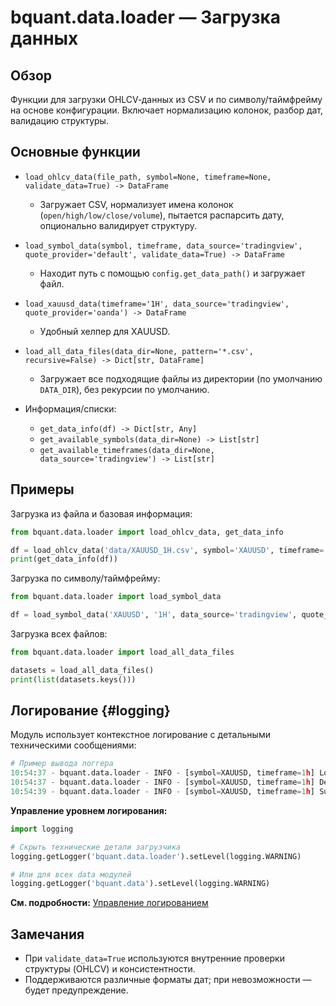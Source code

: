 # bquant.data.loader — Загрузка данных

## Обзор

Функции для загрузки OHLCV‑данных из CSV и по символу/таймфрейму на основе конфигурации. Включает нормализацию колонок, разбор дат, валидацию структуры.

## Основные функции

- `load_ohlcv_data(file_path, symbol=None, timeframe=None, validate_data=True) -> DataFrame`
  - Загружает CSV, нормализует имена колонок (`open/high/low/close/volume`), пытается распарсить дату, опционально валидирует структуру.

- `load_symbol_data(symbol, timeframe, data_source='tradingview', quote_provider='default', validate_data=True) -> DataFrame`
  - Находит путь с помощью `config.get_data_path()` и загружает файл.

- `load_xauusd_data(timeframe='1H', data_source='tradingview', quote_provider='oanda') -> DataFrame`
  - Удобный хелпер для XAUUSD.

- `load_all_data_files(data_dir=None, pattern='*.csv', recursive=False) -> Dict[str, DataFrame]`
  - Загружает все подходящие файлы из директории (по умолчанию `DATA_DIR`), без рекурсии по умолчанию.

- Информация/списки:
  - `get_data_info(df) -> Dict[str, Any]`
  - `get_available_symbols(data_dir=None) -> List[str]`
  - `get_available_timeframes(data_dir=None, data_source='tradingview') -> List[str]`

## Примеры

Загрузка из файла и базовая информация:
```python
from bquant.data.loader import load_ohlcv_data, get_data_info

df = load_ohlcv_data('data/XAUUSD_1H.csv', symbol='XAUUSD', timeframe='1H')
print(get_data_info(df))
```

Загрузка по символу/таймфрейму:
```python
from bquant.data.loader import load_symbol_data

df = load_symbol_data('XAUUSD', '1H', data_source='tradingview', quote_provider='oanda')
```

Загрузка всех файлов:
```python
from bquant.data.loader import load_all_data_files

datasets = load_all_data_files()
print(list(datasets.keys()))
```

## Логирование {#logging}

Модуль использует контекстное логирование с детальными техническими сообщениями:

```python
# Пример вывода логгера
10:54:37 - bquant.data.loader - INFO - [symbol=XAUUSD, timeframe=1h] Loading data from: /path/to/file.csv
10:54:37 - bquant.data.loader - INFO - [symbol=XAUUSD, timeframe=1h] Detected encoding: ascii
10:54:39 - bquant.data.loader - INFO - [symbol=XAUUSD, timeframe=1h] Successfully loaded 21357 rows of data
```

**Управление уровнем логирования:**

```python
import logging

# Скрыть технические детали загрузчика
logging.getLogger('bquant.data.loader').setLevel(logging.WARNING)

# Или для всех data модулей
logging.getLogger('bquant.data').setLevel(logging.WARNING)
```

**См. подробности:** [Управление логированием](../core/logging.md#управление-логированием-в-многомодульных-проектах)

## Замечания

- При `validate_data=True` используются внутренние проверки структуры (OHLCV) и консистентности.
- Поддерживаются различные форматы дат; при невозможности — будет предупреждение.

